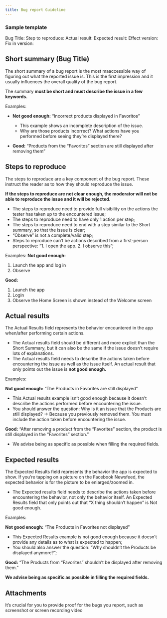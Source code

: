 ```yaml
---
title: Bug report Guideline
---
```


### Sample template
Bug Title:
Step to reproduce:
Actual result:
Expected result:
Effect version:
Fix in version:

## Short summary (Bug Title)

The short summary of a bug report is the most maaccessible way of figuring out what the reported issue is. This is the first impression and it usually influences the overall quality of the bug report.

The summary **must be short and must describe the issue in a few keywords.**

Examples:
 - **Not good enough:**
“Incorrect products displayed in Favoritos”
   - This example shows an incomplete description of the issue.
   - Why are those products incorrect? What actions have you performed before seeing they’re displayed there?

 - **Good:**
“Products from the “Favoritos” section are still displayed after removing them”

## Steps to reproduce

The steps to reproduce are a key component of the bug report. These instruct the reader as to how they should reproduce the issue.

**If the steps to reproduce are not clear enough, the moderator will not be able to reproduce the issue and it will be rejected.**
 - The steps to reproduce need to provide full visibility on the actions the tester has taken up to the encountered issue;
 - The steps to reproduce need to have only 1 action per step;
 - The steps to reproduce need to end with a step similar to the Short summary, so that the issue is clear;
 - “Observe” is not a complete/valid step;
 - Steps to reproduce can’t be actions described from a first-person perspective: “1. I open the app. 2. I observe this”;

Examples:
**Not good enough:**
1. Launch the app and log in
2. Observe

**Good:**
1. Launch the app
2. Login
3. Observe the Home Screen is shown instead of the Welcome screen

## Actual results
The Actual Results field represents the behavior encountered in the app when/after performing certain actions.
 - The Actual results field should be different and more explicit than the Short Summary, but it can also be the same if the issue doesn’t require lots of explanations.
 - The Actual results field needs to describe the actions taken before encountering the issue as well as the issue itself. An actual result that only points out the issue is **not good enough.**

Examples:

**Not good enough:**
“The Products in Favorites are still displayed”
 - This Actual results example isn’t good enough because it doesn’t describe the actions performed before encountering the issue.
 - You should answer the question: Why is it an issue that the Products are still displayed? -> Because you previously removed them. You must include the action taken before encountering the issue.

**Good:**
“After removing a product from the “Favorites” section, the product is still displayed in the “Favorites” section.”
 - We advise being as specific as possible when filling the required fields.

## Expected results
The Expected Results field represents the behavior the app is expected to show. If you’re tapping on a picture on the Facebook Newsfeed, the expected behavior is for the picture to be enlarged/zoomed in.

 - The Expected results field needs to describe the actions taken before encountering the behavior, not only the behavior itself. An Expected Results field that only points out that “X thing shouldn’t happen” is Not good enough.

Examples:

**Not good enough:**
“The Products in Favorites not displayed”
 - This Expected Results example is not good enough because it doesn’t provide any details as to what is expected to happen;
 - You should also answer the question: “Why shouldn’t the Products be displayed anymore?”;

**Good:**
“The Products from “Favorites” shouldn’t be displayed after removing them.”

**We advise being as specific as possible in filling the required fields.**

## Attachments
It’s crucial for you to provide proof for the bugs you report, such as screenshot or screen recording video

